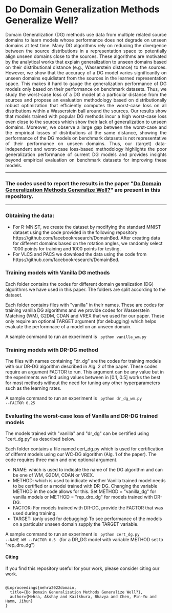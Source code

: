 # Do Domain Generalization Methods Generalize Well?

<p align = justify>
Domain Generalization (DG) methods use data from multiple related source domains to learn models whose performance does not degrade on unseen domains
at test time. Many DG algorithms rely on reducing the divergence between the
source distributions in a representation space to potentially align unseen domains
close to the sources. These algorithms are motivated by the analytical works that
explain generalization to unseen domains based on their distributional distance
(e.g., Wasserstein distance) to the sources. However, we show that the accuracy of
a DG model varies significantly on unseen domains equidistant from the sources in
the learned representation space. This makes it hard to gauge the generalization
performance of DG models only based on their performance on benchmark datasets.
Thus, we study the worst-case loss of a DG model at a particular distance from the
sources and propose an evaluation methodology based on distributionally robust
optimization that efficiently computes the worst-case loss on all distributions within
a Wasserstein ball around the sources. Our results show that models trained with
popular DG methods incur a high worst-case loss even close to the sources which
show their lack of generalization to unseen domains. Moreover, we observe a
large gap between the worst-case and the empirical losses of distributions at the
same distance, showing the performance of the DG models on benchmark datasets
is not representative of their performance on unseen domains. Thus, our (target) data-independent and worst-case loss-based methodology highlights the poor
generalization performance of current DG models and provides insights beyond
empirical evaluation on benchmark datasets for improving these models. 
</p>

<hr>

### The codes used to report the results in the paper <b>"[Do Domain Generalization Methods Generalize Well?](https://openreview.net/pdf?id=SRWIQ0Yl53m)"</b> are present in this repository.
<hr>


### Obtaining the data:
<ul>
<li> For R-MNIST, we create the dataset by modifying the standard MNIST dataset using the code provided in the following repository https://github.com/facebookresearch/DomainBed. After creating data for different domains based on the rotation angles, we randomly select 1000 points for training and 1000 points for testing.
<li> For VLCS and PACS we download the data using the code from https://github.com/facebookresearch/DomainBed.
</ul>
	

	
### Training models with Vanilla DG methods
Each folder contains the codes for different domain genralization (DG) algorithms we have used in this paper. The folders are split according to the dataset.

Each folder contains files with "vanilla" in their names. These are codes for training vanilla DG algorithms and we provide codes for Wasserstein Matching (WM), G2DM, CDAN and VREX that we used for our paper. These only require an optional TARGET argument (for debugging) which helps evaluate the performnace of a model on an unseen domain.

A sample command to run an experiment is <code> python vanilla_wm.py </code>

### Training models with DR-DG method 
The files with names containing "dr_dg" are the codes for training models with our DR-DG algorithm described in Alg. 2 of the paper. These codes require an argument FACTOR to run. This argument can be any value but in the experiments we find using values between in [0.1, 0.5] works the best for most methods without the need for tuning any other hyperparameters such as the learning rates. 

A sample command to run an experiment is <code> python dr_dg_wm.py --FACTOR 0.25 </code>

### Evaluating the worst-case loss of Vanilla and DR-DG trained models
The models trained with "vanilla" and "dr_dg" can be certified using "cert_dg.py" as described below.

Each folder contains a file named cert_dg.py which is used for certification of differnt models using our WC-DG algorithm (Alg. 1 of the paper). The code requires three main and one optional argument.
	<ul>
	<li> NAME: which is used to indicate the name of the DG algorithm and can be one of WM, G2DM, CDAN or VREX.</li>
	<li> METHOD: which is used to indicate whether Vanilla trained model needs to be certified or a model trained with DR-DG. Changing the variable METHOD in the code allows for this. Set METHOD = "vanilla_dg" for vanilla models or METHOD = "rep_dro_dg" for models trained with DR-DG.</li>
	<li> FACTOR: For models trained with DR-DG, provide the FACTOR that was used during training. </li>
	<li> TARGET: (only used for debugging) To see performance of the models on a particular unseen domain supply the TARGET variable. </li>
	</ul>
	
A sample command to run an experiment is <code> python cert_dg.py --NAME WM --FACTOR 0.5 </code> (for a DR_DG model with variable METHOD set to "rep_dro_dg")
  
#### Citing

If you find this repository useful for your work, please consider citing our work.
<pre>
<code>
@inproceedings{mehra2022domain,
  title={Do Domain Generalization Methods Generalize Well?},
  author={Mehra, Akshay and Kailkhura, Bhavya and Chen, Pin-Yu and Hamm, Jihun}
}
</code>
</pre>
	
